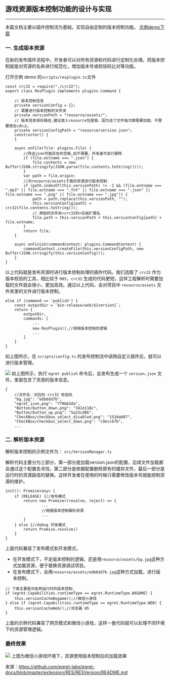 ## 游戏资源版本控制功能的设计与实现
***
本篇文档主要以插件控制流为基础，实现自由定制的版本控制功能。
[示例demo下载](http://tool.egret-labs.org/DocZip/engine/VersionControlDemo.zip)
### 一. 生成版本资源
在新的发布插件流程中，开发者可以对所有资源和代码进行定制化处理。而版本控制就是对资源的名称进行规范化，增加版本号或校验码比对等功能。

打开示例 demo 的`scripts/resplugin.ts`文件

```
const crc32 = require("./crc32");
export class ResPlugin implements plugins.Command {

    // 版本控制信息
    private versionConfig = {};
    // 需要进行版本控制的文件夹
    private versionPath = "resource/assets/";
    // 版本信息保存路径,建议放入resource包里面，因为这个文件每次都需要加载，不需要放在cdn上。
    private versionConfigPath = "resource/version.json";
    constructor() {
    }

    async onFile(file: plugins.File) {
        //除去json可能存在的空格,如不需要，开发者可自行删除
        if (file.extname === ".json") {
            file.contents = new Buffer(JSON.stringify(JSON.parse(file.contents.toString())));
        }
        var path = file.origin;
        //对resource/assets下面的资源进行版本控制
        if (path.indexOf(this.versionPath) != -1 && (file.extname === ".mp3" || file.extname === ".fnt" || file.extname === ".json" || file.extname === ".png" || file.extname === ".jpg")) {
            path = path.replace(this.versionPath, "");
            this.versionConfig[path] = crc32(file.contents.toString());
            // 原始的文件夹+crc32码+后缀扩展名
            file.path = this.versionPath + this.versionConfig[path] + file.extname;
        }
        return file;
    }

    async onFinish(commandContext: plugins.CommandContext) {
        commandContext.createFile(this.versionConfigPath, new Buffer(JSON.stringify(this.versionConfig)));
    }
}
```
以上代码就是发布资源时进行版本控制处理的插件代码。我们选取了 `crc32` 作为版本校验的工具，相比较于 `Md5`，`crc32` 生成的代码更短，这样工程解析时需要加载的文件就会很小，更加高效。通过以上代码，会对项目中 `resource/assets` 文件夹里的文件进行版本控制。

```
else if (command == 'publish') {
    const outputDir = `bin-release/web/${version}`;
    return {
        outputDir,
        commands: [
            ...
            new ResPlugin(),//调用版本控制的逻辑
            ...
        ]
    }
}
```
如上图所示，在 `scripts/config.ts` 的发布控制流中调用自定义插件后，就可以进行版本管理。

![](p1.png)
如上图所示，执行 `egret publish` 命令后，会发布生成一个 `version.json` 文件，里面包含了资源的版本信息。

```
{
	//文件名：对应的 crc32 校验码
    "bg.jpg": "edb6dd7b",
    "egret_icon.png": "770b63da",
    "Button/button_down.png": "342e118c",
    "Button/button_up.png": "5a23cd86",
    "CheckBox/checkbox_select_disabled.png": "153da087",
    "CheckBox/checkbox_select_down.png": "c9ecc6fb",
	...
```

### 二. 解析版本资源
解析版本控制的示例文件为： `src/VersionManager.ts`

解析代码主要分为三部分，第一部分是加载version.json的配置，后续文件加载都会通过这个配置去寻找，第二部分是依据配置删除原有的缓存文件，最后一部分是运行时的资源路径的替换。这样开发者在使用的时候只需要修改版本号就能控制资源的维护。


```
init(): Promise<any> {
    if (RELEASE) {//发布模式
        return new Promise((resolve, reject) => {
        		...
        		//根据版本控制解析资源
        		...
        }
    } else {//debug 开发模式
        return Promise.resolve()
    }
}
```


上面代码兼容了发布模式和开发模式。

* 在开发模式下，不走版本控制的逻辑，还是用`resource/assets/bg.jpg`这种方式加载资源，便于替换资源调试项目。
* 在发布模式下，会用`resource/assets/edb6dd7b.jpg`这种方式加载，进行版本控制。


```
// 下面主要是对各种运行时的版本控制，
if (egret.Capabilities.runtimeType == egret.RuntimeType.WXGAME) {
    this.versionCacheWxgame();//微信小游戏
} else if (egret.Capabilities.runtimeType == egret.RuntimeType.WEB) {
    this.versionCacheWeb();//浏览器 H5
}
```
上面的示例代码兼容了网页模式和微信小游戏，这样一套代码就可以处理不同环境下的资源管理逻辑。


### 最终效果

![](./p2.png)
上图为微信小游戏环境下，资源使用版本控制后的加载效果


来源：https://github.com/egret-labs/egret-docs/blob/master/extension/RES/RESVersion/README.md
